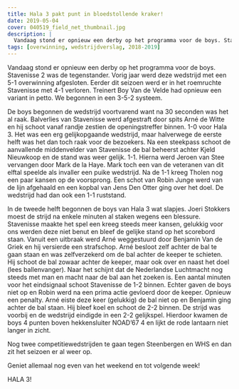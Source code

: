 ```yaml
---
title: Hala 3 pakt punt in bloedstollende kraker!
date: 2019-05-04
cover: 040519_field_net_thumbnail.jpg
description: |
  Vandaag stond er opnieuw een derby op het programma voor de boys. Stavenisse 2 was de tegenstander. Vorig jaar werd deze wedstrijd met een 5-1 overwinning afgesloten...
tags: [overwinning, wedstrijdverslag, 2018-2019]
---
```


Vandaag stond er opnieuw een derby op het programma voor de boys. Stavenisse 2 was de tegenstander. Vorig jaar werd deze wedstrijd met een 5-1 overwinning afgesloten. Eerder dit seizoen werd er in het roemruchte Stavenisse met 4-1 verloren. Treinert Boy Van de Velde had opnieuw een variant in petto. We begonnen in een 3-5-2 systeem.

De boys begonnen de wedstrijd voortvarend want na 30 seconden was het al raak. Balverlies van Stavenisse werd afgestraft door spits Arné de Witte en hij schoot vanaf randje zestien de openingstreffer binnen. 1-0 voor Hala 3. Het was een erg gelijkopgaande wedstrijd, maar halverwege de eerste helft was het dan toch raak voor de bezoekers. Na een steekpass schoot de aanvallende middenvelder van Stavenisse de bal beheerst achter Kjeld Nieuwkoop en de stand was weer gelijk. 1-1. Hierna werd Jeroen van Stee vervangen door Mark de la Haye. Mark toch een van de veteranen van dit elftal speelde als invaller een puike wedstrijd. Na de 1-1 kreeg Tholen nog een paar kansen op de voorsprong. Een schot van Robin Junge werd van de lijn afgehaald en een kopbal van Jens Den Otter ging over het doel. De wedstrijd had dan ook een 1-1 ruststand.

In de tweede helft begonnen de boys van Hala 3 wat slapjes. Joeri Stokkers moest de strijd na enkele minuten al staken wegens een blessure. Stavenisse maakte het spel een kreeg steeds meer kansen, gelukkig voor ons werden deze niet benut en bleef de gelijke stand op het scorebord staan. Vanuit een uitbraak werd Arné weggestuurd door Benjamin Van de Griek en hij versierde een strafschop. Arné besloot zelf achter de bal te gaan staan en was zelfverzekerd om de bal achter de keeper te schieten. Hij schoot de bal zowaar achter de keeper, maar ook over en naast het doel (lees ballenvanger). Naar het schijnt dat de Nederlandse Luchtmacht nog steeds met man en macht naar de bal aan het zoeken is. Een aantal minuten voor het eindsignaal schoot Stavenisse de 1-2 binnen. Echter gaven de boys niet op en Robin werd na een prima actie gevloerd door de keeper. Opnieuw een penalty. Arné eiste deze keer (gelukkig) de bal niet op en Benjamin ging achter de bal staan. Hij bleef koel en schoot de 2-2 binnen. De strijd was voorbij en de wedstrijd eindigde in een 2-2 gelijkspel. Hierdoor kwamen de boys 4 punten boven hekkensluiter NOAD’67 4 en lijkt de rode lantaarn niet langer in zicht.

Nog twee competitiewedstrijden te gaan tegen Steenbergen en WHS en dan zit het seizoen er al weer op.

Geniet allemaal nog even van het weekend en tot volgende week!

HALA 3!
